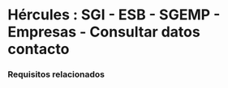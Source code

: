 # Hércules : SGI \- ESB \- SGEMP \- Empresas \- Consultar datos contacto



### Requisitos relacionados






